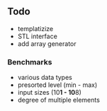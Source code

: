 ## Todo
- templatizize
- STL interface
- add array generator

### Benchmarks
- various data types
- presorted level (min - max)
- input sizes (10**1 - 10**8)
- degree of multiple elements